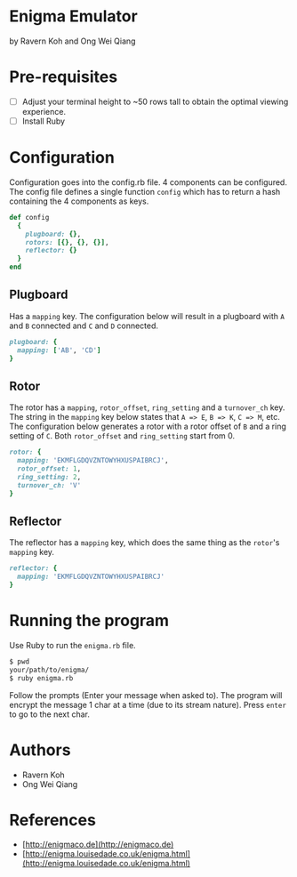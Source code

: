 # Enigma Emulator
by Ravern Koh and Ong Wei Qiang

# Pre-requisites
- [ ] Adjust your terminal height to ~50 rows tall to obtain the optimal viewing experience.
- [ ] Install Ruby

# Configuration
Configuration goes into the config.rb file. 4 components can be configured. The config file defines a single function `config` which has to return a hash containing the 4 components as keys.
```ruby
def config
  {
    plugboard: {},
    rotors: [{}, {}, {}],
    reflector: {}
  }
end
```
## Plugboard
Has a `mapping` key. The configuration below will result in a plugboard with `A` and `B` connected and `C` and `D` connected.
```ruby
plugboard: {
  mapping: ['AB', 'CD']
}
```
## Rotor
The rotor has a `mapping`, `rotor_offset`, `ring_setting` and a `turnover_ch` key. The string in the `mapping` key below states that `A => E`, `B => K`, `C => M`, etc. The configuration below generates a rotor with a rotor offset of `B` and a ring setting of `C`. Both `rotor_offset` and `ring_setting` start from 0.
```ruby
rotor: {
  mapping: 'EKMFLGDQVZNTOWYHXUSPAIBRCJ',
  rotor_offset: 1,
  ring_setting: 2,
  turnover_ch: 'V'
}
```
## Reflector
The reflector has a `mapping` key, which does the same thing as the `rotor`'s `mapping` key.
```ruby
reflector: {
  mapping: 'EKMFLGDQVZNTOWYHXUSPAIBRCJ'
}
```

# Running the program
Use Ruby to run the `enigma.rb` file.
```bash
$ pwd
your/path/to/enigma/
$ ruby enigma.rb
```
Follow the prompts (Enter your message when asked to). The program will encrypt the message 1 char at a time (due to its stream nature). Press `enter` to go to the next char.

# Authors
+ Ravern Koh
+ Ong Wei Qiang

# References
+ [http://enigmaco.de](http://enigmaco.de)
+ [http://enigma.louisedade.co.uk/enigma.html](http://enigma.louisedade.co.uk/enigma.html)
